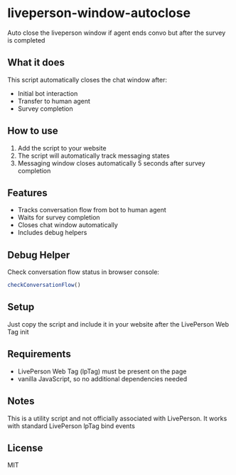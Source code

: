 # liveperson-window-autoclose
Auto close the liveperson window if agent ends convo but after the survey is completed

## What it does

This script automatically closes the chat window after:
- Initial bot interaction
- Transfer to human agent
- Survey completion

## How to use

1. Add the script to your website
2. The script will automatically track messaging states
3. Messaging window closes automatically 5 seconds after survey completion

## Features

- Tracks conversation flow from bot to human agent
- Waits for survey completion
- Closes chat window automatically
- Includes debug helpers

## Debug Helper

Check conversation flow status in browser console:
```javascript
checkConversationFlow()
```

## Setup

Just copy the script and include it in your website after the LivePerson Web Tag init

## Requirements

- LivePerson Web Tag (lpTag) must be present on the page
- vanilla JavaScript, so no additional dependencies needed

## Notes

This is a utility script and not officially associated with LivePerson. It works with standard LivePerson lpTag bind events

## License

MIT
